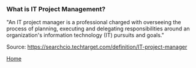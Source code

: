### What is IT Project Management?

"An IT project manager is a professional charged with overseeing the process of planning, executing and delegating responsibilities around an organization's information technology (IT) pursuits and goals."

Source: https://searchcio.techtarget.com/definition/IT-project-manager

[Home](https://github.com/HaileyJessee/Markdown-Challenge)
